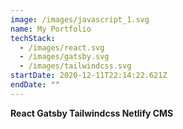 ```yaml
---
image: /images/javascript_1.svg
name: My Portfolio
techStack:
  - /images/react.svg
  - /images/gatsby.svg
  - /images/tailwindcss.svg
startDate: 2020-12-11T22:14:22.621Z
endDate: ""
---
```

**React Gatsby Tailwindcss  Netlify CMS**